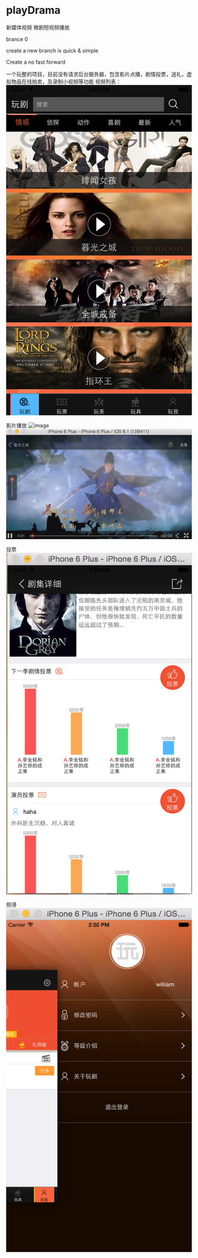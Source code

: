 # playDrama
新媒体视频
微剧短视频播放

brance 0

create a new branch is quick & simple

Create a  no fast forward 

一个玩整的项目，目前没有请求后台服务器，包含影片点播，剧情投票，送礼，虚拟物品在线拍卖，及录制小视频等功能
视频列表：
![image](https://github.com/baitxaps/playDrama/blob/master/PlayDrama20150621/screenshot/movielist.png)

影片播放
![image](https://github.com/baitxaps/playDrama/blob/master/PlayDrama20150621/screenshot/ovienormal.png.png)
![image](https://github.com/baitxaps/playDrama/blob/master/PlayDrama20150621/screenshot/moviefullscreen.png)

投票
![image](https://github.com/baitxaps/playDrama/blob/master/PlayDrama20150621/screenshot/vote.png)

侧滑
![image](https://github.com/baitxaps/playDrama/blob/master/PlayDrama20150621/screenshot/slider.png)
